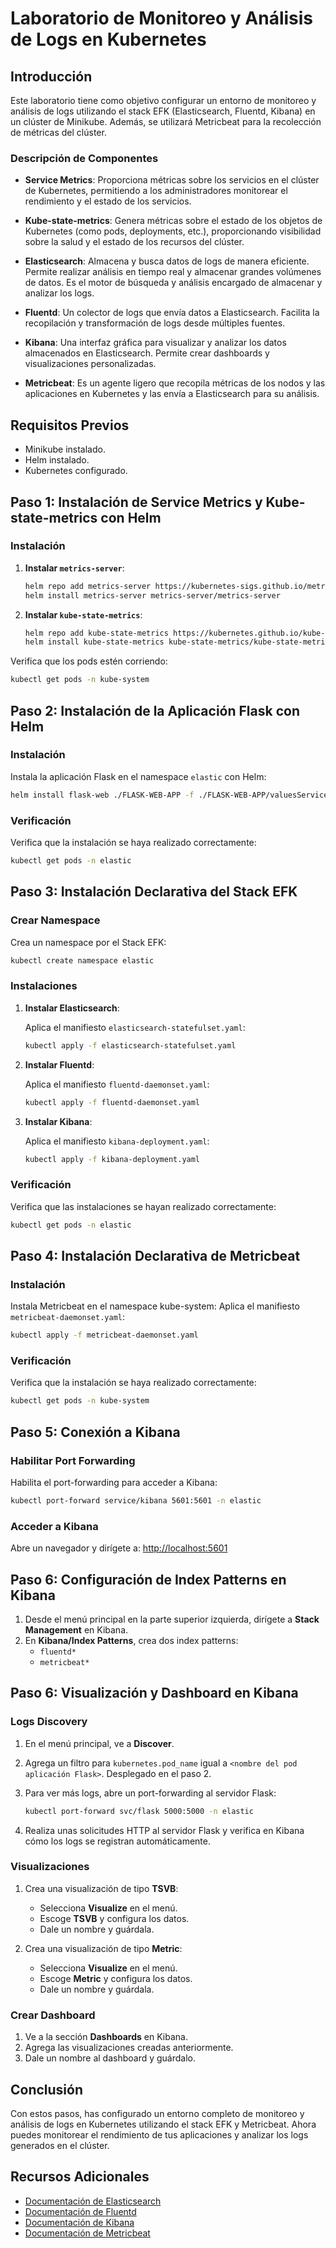 # Laboratorio de Monitoreo y Análisis de Logs en Kubernetes

## Introducción
Este laboratorio tiene como objetivo configurar un entorno de monitoreo y análisis de logs utilizando el stack EFK (Elasticsearch, Fluentd, Kibana) en un clúster de Minikube. Además, se utilizará Metricbeat para la recolección de métricas del clúster.

### Descripción de Componentes
- **Service Metrics**: Proporciona métricas sobre los servicios en el clúster de Kubernetes, permitiendo a los administradores monitorear el rendimiento y el estado de los servicios.
  
- **Kube-state-metrics**: Genera métricas sobre el estado de los objetos de Kubernetes (como pods, deployments, etc.), proporcionando visibilidad sobre la salud y el estado de los recursos del clúster.

- **Elasticsearch**: Almacena y busca datos de logs de manera eficiente. Permite realizar análisis en tiempo real y almacenar grandes volúmenes de datos. Es el motor de búsqueda y análisis encargado de almacenar y analizar los logs.

- **Fluentd**: Un colector de logs que envía datos a Elasticsearch. Facilita la recopilación y transformación de logs desde múltiples fuentes.

- **Kibana**: Una interfaz gráfica para visualizar y analizar los datos almacenados en Elasticsearch. Permite crear dashboards y visualizaciones personalizadas.

- **Metricbeat**: Es un agente ligero que recopila métricas de los nodos y las aplicaciones en Kubernetes y las envía a Elasticsearch para su análisis.

## Requisitos Previos
- Minikube instalado.
- Helm instalado.
- Kubernetes configurado.

## Paso 1: Instalación de Service Metrics y Kube-state-metrics con Helm

### Instalación

1. **Instalar `metrics-server`**:
   ```bash
   helm repo add metrics-server https://kubernetes-sigs.github.io/metrics-server/
   helm install metrics-server metrics-server/metrics-server
   ```

2. **Instalar `kube-state-metrics`**:
   ```bash
   helm repo add kube-state-metrics https://kubernetes.github.io/kube-state-metrics
   helm install kube-state-metrics kube-state-metrics/kube-state-metrics
   ```

Verifica que los pods estén corriendo:
```bash
kubectl get pods -n kube-system
```

## Paso 2: Instalación de la Aplicación Flask con Helm

### Instalación

Instala la aplicación Flask en el namespace `elastic` con Helm:

   ```bash
   helm install flask-web ./FLASK-WEB-APP -f ./FLASK-WEB-APP/valuesServiceA.yaml -n elastic
   ```

### Verificación
Verifica que la instalación se haya realizado correctamente:
```bash
kubectl get pods -n elastic
```

## Paso 3: Instalación Declarativa del Stack EFK

### Crear Namespace
Crea un namespace por el Stack EFK:
```bash
kubectl create namespace elastic
```

### Instalaciones
1. **Instalar Elasticsearch**:

   Aplica el manifiesto `elasticsearch-statefulset.yaml`:
   ```bash
   kubectl apply -f elasticsearch-statefulset.yaml
   ```

2. **Instalar Fluentd**:

   Aplica el manifiesto `fluentd-daemonset.yaml`:
   ```bash
   kubectl apply -f fluentd-daemonset.yaml
   ```

3. **Instalar Kibana**:

   Aplica el manifiesto `kibana-deployment.yaml`:
   ```bash
   kubectl apply -f kibana-deployment.yaml
   ```

### Verificación

Verifica que las instalaciones se hayan realizado correctamente:
```bash
kubectl get pods -n elastic
```

## Paso 4: Instalación Declarativa de Metricbeat

### Instalación

Instala Metricbeat en el namespace kube-system:
Aplica el manifiesto `metricbeat-daemonset.yaml`:
   ```bash
   kubectl apply -f metricbeat-daemonset.yaml
   ```

### Verificación
Verifica que la instalación se haya realizado correctamente:
```bash
kubectl get pods -n kube-system
```

## Paso 5: Conexión a Kibana

### Habilitar Port Forwarding
Habilita el port-forwarding para acceder a Kibana:
```bash
kubectl port-forward service/kibana 5601:5601 -n elastic
```

### Acceder a Kibana
Abre un navegador y dirígete a: [http://localhost:5601](http://localhost:5601)

## Paso 6: Configuración de Index Patterns en Kibana

1. Desde el menú principal en la parte superior izquierda, dirígete a **Stack Management** en Kibana.
2. En **Kibana/Index Patterns**, crea dos index patterns:
   - `fluentd*`
   - `metricbeat*`

## Paso 6: Visualización y Dashboard en Kibana

### Logs Discovery
1. En el menú principal, ve a **Discover**.
2. Agrega un filtro para `kubernetes.pod_name` igual a `<nombre del pod aplicación Flask>`. Desplegado en el paso 2.
4. Para ver más logs, abre un port-forwarding al servidor Flask:

   ```bash
   kubectl port-forward svc/flask 5000:5000 -n elastic
   ```

5. Realiza unas solicitudes HTTP al servidor Flask y verifica en Kibana cómo los logs se registran automáticamente.

### Visualizaciones
1. Crea una visualización de tipo **TSVB**:
   - Selecciona **Visualize** en el menú.
   - Escoge **TSVB** y configura los datos.
   - Dale un nombre y guárdala.

2. Crea una visualización de tipo **Metric**:
   - Selecciona **Visualize** en el menú.
   - Escoge **Metric** y configura los datos.
   - Dale un nombre y guárdala.

### Crear Dashboard
1. Ve a la sección **Dashboards** en Kibana.
2. Agrega las visualizaciones creadas anteriormente.
3. Dale un nombre al dashboard y guárdalo.

## Conclusión
Con estos pasos, has configurado un entorno completo de monitoreo y análisis de logs en Kubernetes utilizando el stack EFK y Metricbeat. Ahora puedes monitorear el rendimiento de tus aplicaciones y analizar los logs generados en el clúster.

## Recursos Adicionales
- [Documentación de Elasticsearch](https://www.elastic.co/guide/en/elasticsearch/reference/current/index.html)
- [Documentación de Fluentd](https://www.fluentd.org/docs/)
- [Documentación de Kibana](https://www.elastic.co/guide/en/kibana/current/index.html)
- [Documentación de Metricbeat](https://www.elastic.co/guide/en/beats/metricbeat/current/index.html)
```